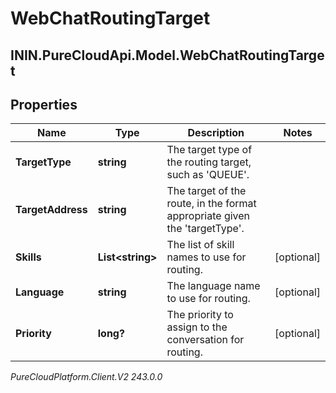 # WebChatRoutingTarget

## ININ.PureCloudApi.Model.WebChatRoutingTarget

## Properties

|Name | Type | Description | Notes|
|------------ | ------------- | ------------- | -------------|
| **TargetType** | **string** | The target type of the routing target, such as &#39;QUEUE&#39;. | |
| **TargetAddress** | **string** | The target of the route, in the format appropriate given the &#39;targetType&#39;. | |
| **Skills** | **List&lt;string&gt;** | The list of skill names to use for routing. | [optional] |
| **Language** | **string** | The language name to use for routing. | [optional] |
| **Priority** | **long?** | The priority to assign to the conversation for routing. | [optional] |



_PureCloudPlatform.Client.V2 243.0.0_
